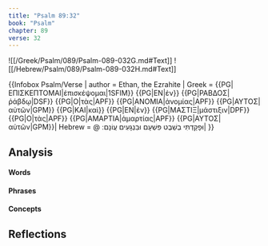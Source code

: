 ```yaml
---
title: "Psalm 89:32"
book: "Psalm"
chapter: 89
verse: 32
---
```

![[/Greek/Psalm/089/Psalm-089-032G.md#Text]]
![[/Hebrew/Psalm/089/Psalm-089-032H.md#Text]]

{{Infobox Psalm/Verse |
  author = Ethan, the Ezrahite |
  Greek = {{PG|ΕΠΙΣΚΕΠΤΟΜΑΙ|ἐπισκέψομαι|1SFIM}} {{PG|ΕΝ|ἐν}} {{PG|ΡΑΒΔΟΣ|ῥάβδῳ|DSF}} {{PG|Ο|τὰς|APF}} {{PG|ΑΝΟΜΙΑ|ἀνομίας|APF}} {{PG|ΑΥΤΟΣ|αὐτῶν|GPM}} {{PG|ΚΑΙ|καὶ}} {{PG|ΕΝ|ἐν}} {{PG|ΜΑΣΤΙΞ|μάστιξιν|DPF}} {{PG|Ο|τὰς|APF}} {{PG|ΑΜΑΡΤΙΑ|ἁμαρτίας|APF}} {{PG|ΑΥΤΟΣ|αὐτῶν|GPM}}|
  Hebrew = @
וּפָקַדְתִּי
בְשֵׁבֶט
פִּשְׁעָם
וּבִנְגָעִים
עֲוֹנָם
׃|
}}

## Analysis

#### Words

#### Phrases

#### Concepts

## Reflections
